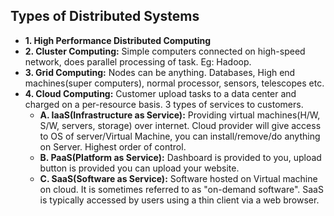## Types of Distributed Systems
- **1. High Performance Distributed Computing**
- **2. Cluster Computing:** Simple computers connected on high-speed network, does parallel processing of task. Eg: Hadoop.
- **3. Grid Computing:** Nodes can be anything. Databases, High end machines(super computers), normal processor, sensors, telescopes etc.
- **4. Cloud Computing:** Customer upload tasks to a data center and charged on a per-resource basis. 3 types of services to customers.
  - **A. IaaS(Infrastructure as Service):**  Providing virtual machines(H/W, S/W, servers, storage) over internet. Cloud provider will give access to OS of server/Virtual Machine, you can install/remove/do anything on Server. Highest order of control.
  - **B. PaaS(Platform as Service):** Dashboard is provided to you, upload button is provided you can upload your website.
  - **C. SaaS(Software as Service):** Software hosted on Virtual machine on cloud. It is sometimes referred to as "on-demand software". SaaS is typically accessed by users using a thin client via a web browser.
